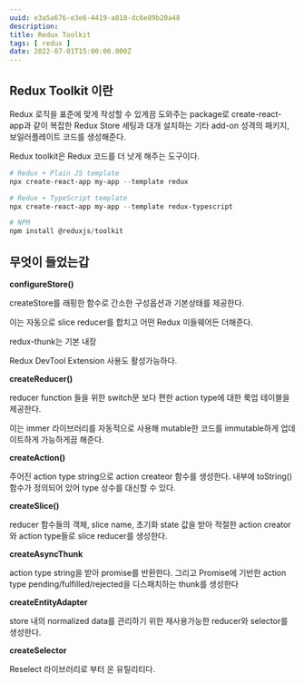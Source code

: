 ```yaml
---
uuid: e3a5a676-e3e6-4419-a810-dc6e89b20a48
description: 
title: Redux Toolkit
tags: [ redux ]
date: 2022-07-01T15:00:00.000Z
---
```









## Redux Toolkit 이란

Redux 로직을 표준에 맞게 작성할 수 있게끔 도와주는 package로 create-react-app과 같이 복잡한 Redux Store 세팅과 대개 설치하는 기타 add-on 성격의 패키지, 보일러플레이트 코드를 생성해준다.

Redux toolkit은 Redux 코드를 더 낫게 해주는 도구이다.

```powershell
# Redux + Plain JS template
npx create-react-app my-app --template redux

# Redux + TypeScript template
npx create-react-app my-app --template redux-typescript

# NPM
npm install @reduxjs/toolkit
```

## 무엇이 들었는갑

**configureStore()**

createStore를 래핑한 함수로 간소한 구성옵션과 기본상태를 제공한다.

이는 자동으로 slice reducer를 합치고 어떤 Redux 미들웨어든 더해준다.

redux-thunk는 기본 내장

Redux DevTool Extension 사용도 활성가능하다.

**createReducer()**

reducer function 들을 위한 switch문 보다 편한 action type에 대한 룩업 테이블을 제공한다.

이는 immer 라이브러리를 자동적으로 사용해 mutable한 코드를 immutable하게 업데이트하게 가능하게끔 해준다.

**createAction()**

주어진 action type string으로 action createor 함수를 생성한다. 내부에 toString() 함수가 정의되어 있어 type 상수를 대신할 수 있다.

**createSlice()**

reducer 함수들의 객체, slice name, 초기화 state 값을 받아 적절한 action creator와 action type들로 slice reducer를 생성한다.

**createAsyncThunk**

action type string을 받아 promise를 반환한다. 그리고 Promise에 기반한 action type pending/fulfilled/rejected을 디스패치하는 thunk를 생성한다

**createEntityAdapter**

store 내의 normalized data를 관리하기 위한 재사용가능한 reducer와 selector를 생성한다.

**createSelector**

Reselect 라이브러리로 부터 온 유틸리티다.
